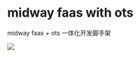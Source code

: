 # midway faas with ots

midway faas + ots 一体化开发脚手架

![](https://gw.alicdn.com/tfs/TB1owaLaepyVu4jSZFhXXbBpVXa-1266-1232.png)